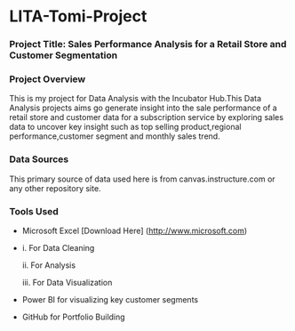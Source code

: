 # LITA-Tomi-Project

### Project Title: Sales Performance Analysis for a Retail Store and Customer Segmentation 

### Project Overview
This is my project for Data Analysis with the Incubator Hub.This Data Analysis projects aims go generate insight into the sale performance of a retail store and customer data for a subscription service by exploring sales data to uncover key insight such as top selling product,regional performance,customer segment and monthly sales trend.

### Data Sources
This primary source of data used here is from canvas.instructure.com or any other repository site.

### Tools Used
- Microsoft Excel [Download Here] (http://www.microsoft.com)
- 
  i. For Data Cleaning
  
  ii. For Analysis
  
  iii. For Data Visualization
- Power BI for visualizing key customer segments 
- GitHub for Portfolio Building
